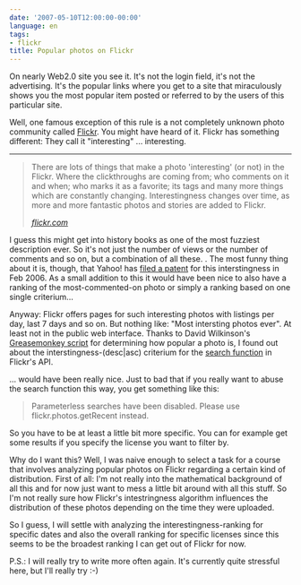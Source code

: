 ```yaml
---
date: '2007-05-10T12:00:00-00:00'
language: en
tags:
- flickr
title: Popular photos on Flickr
---
```



On nearly Web2.0 site you see it. It's not the login field, it's not the advertising. It's the popular links where you get to a site that miraculously shows you the most popular item posted or referred to by the users of this particular site. 

Well, one famous exception of this rule is a not completely unknown photo community called [Flickr](http://flickr.com). You might have heard of it. Flickr has something different: They call it "interesting" ... interesting.



-------------------------------



<blockquote><p>There are lots of things that make a photo 'interesting' (or not) in the Flickr. Where the clickthroughs are coming from; who comments on it and when; who marks it as a favorite; its tags and many more things which are constantly changing. Interestingness changes over time, as more and more fantastic photos and stories are added to Flickr.</p><cite><a href="http://flickr.com/explore/interesting/">flickr.com</a></cite></blockquote>

I guess this might get into history books as one of the most fuzziest description ever. So it's not just the number of views or the number of comments and so on, but a combination of all these. . The most funny thing about it is, though, that Yahoo! has [filed a patent](http://www.boingboing.net/2006/11/07/flickr_files_a_paten.html) for this interstingness in Feb 2006. As a small addition to this it would have been nice to also have a ranking of the most-commented-on photo or simply a ranking based on one single criterium...

Anyway: Flickr offers pages for such interesting photos with listings per day, last 7 days and so on. But nothing like: "Most intersting photos ever". At least not in the public web interface. Thanks to David Wilkinson's [Greasemonkey script](http://www.dopiaza.org/flickr/greasemonkey/howinteresting/index.php) for determining how popular a photo is, I found out about the interstingness-(desc|asc) criterium for the [search function](http://flickr.com/services/api/flickr.photos.search.htm) in Flickr's API.

... would have been really nice. Just to bad that if you really want to abuse the search function this way, you get something like this:

<blockquote>Parameterless searches have been disabled. Please use flickr.photos.getRecent instead.</blockquote>

So you have to be at least a little bit more specific. You can for example get some results if you specify the license you want to filter by.

Why do I want this? Well, I was naive enough to select a task for a course that involves analyzing popular photos on Flickr regarding a certain kind of distribution. First of all: I'm not really into the mathematical background of all this and for now just want to mess a little bit around with all this stuff. So I'm not really sure how Flickr's intestringness algorithm influences the distribution of these photos depending on the time they were uploaded.

So I guess, I will settle with analyzing the interestingness-ranking for specific dates and also the overall ranking for specific licenses since this seems to be the broadest ranking I can get out of Flickr for now.

P.S.: I will really try to write more often again. It's currently quite stressful here, but I'll really try :-)